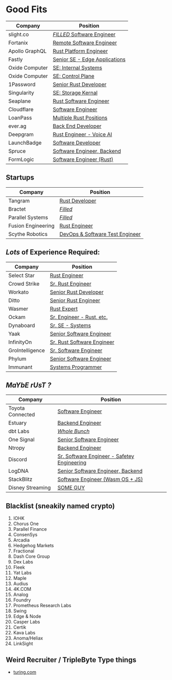 # Good Fits

| Company        | Position                                                                                                    |
| -------------- | ----------------------------------------------------------------------------------------------------------- |
| slight.co      | [_FILLED_ Software Engineer](https://www.slight.co/jobs/software-engineer-rust)                             |
| Fortanix       | [Remote Software Engineer](https://apply.workable.com/fortanix/j/142ACAF269/)                               |
| Apollo GraphQL | [Rust Platform Engineer](https://www.apollographql.com/careers/job?id=afcdcb31-ce6b-4485-9987-3cc8bc361deb) |
| Fastly         | [Senior SE - Edge Applications](https://www.fastly.com/about/jobs/apply/?gh_jid=3295256)                    |
| Oxide Computer | [SE: Internal Systems](https://oxide.computer/careers/sw-internal-systems)                                  |
| Oxide Computer | [SE: Control Plane](https://oxide.computer/careers/sw-control-plane)                                        |
| 1Password      | [Senior Rust Developer](https://g.co/kgs/o6wZ9C)                                                            |
| Singularity    | [SE: Storage Kernal](https://apply.workable.com/singularity-data/j/AE56609754/)                             |
| Seaplane       | [Rust Software Engineer](https://apply.workable.com/seaplane/j/CEFCB5F5B8/)                                 |
| Cloudflare     | [Software Engineer](https://boards.greenhouse.io/cloudflare/jobs/3578402?gh_jid=3578402A)                   |
| LoanPass       | [Multiple Rust Positions](https://loanpass.io/careerPage.html)                                              |
| ever.ag        | [Back End Developer](https://www.linkedin.com/jobs/view/2922237969)                                         |
| Deepgram       | [Rust Engineer - Voice AI](https://jobs.lever.co/deepgram/4992b193-e4eb-483b-b326-270e637ab09b/apply)       |
| LaunchBadge    | [Software Developer](https://g.co/kgs/8wLGsj)                                                               |
| Spruce         | [Software Engineer, Backend](https://spruce-systems.breezy.hr/p/9fb3b149dc01-software-engineer-backend)     |
| FormLogic      | [Software Engineer (Rust)](https://www.formlogic.com/careers?bzid=4fbae29d9d21)                             |

## Startups

| Company            | Position                                                                |
| ------------------ | ----------------------------------------------------------------------- |
| Tangram            | [Rust Developer](https://www.tangram.dev/jobs)                          |
| Bractet            | [_Filled_](https://bractlet.com/careers/)                               |
| Parallel Systems   | [_Filled_](https://moveparallel.com/careers/)                           |
| Fusion Engineering | [Rust Engineer](https://fusion.engineering/rust-engineer/)              |
| Scythe Robotics    | [DevOps & Software Test Engineer](https://jobs.lever.co/scytherobotics) |


## _Lots_ of Experience Required:

| Company         | Position                                                                                             |
| --------------- | ---------------------------------------------------------------------------------------------------- |
| Select Star     | [Rust Engineer](https://g.co/kgs/th9UKe)                                                             |
| Crowd Strike    | [Sr. Rust Engineer](https://g.co/kgs/XtYhr3)                                                         |
| Workato         | [Senior Rust Developer](https://g.co/kgs/HnRJef)                                                     |
| Ditto           | [Senior Rust Engineer](https://g.co/kgs/YbwR6w)                                                      |
| Wasmer          | [Rust Expert](https://g.co/kgs/omgEXd)                                                               |
| Ockam           | [Sr. Engineer - Rust, etc.](https://g.co/kgs/E2xi3o)                                                 |
| Dynaboard       | [Sr. SE - Systems](https://careers.dynaboard.com/22690)                                              |
| Yaak            | [Senior Software Engineer](https://yaak-technologies.jobs.personio.com/job/560318?display=en#apply)  |
| InfinityOn      | [Sr. Rust Software Engineer](https://www.infinyon.com/careers/infrastructure-engineer-senior-level/) |
| GroIntelligence | [Sr. Software Engineer](https://boards.greenhouse.io/gro/jobs/4183159004?gh_src=24ac6dbd4us)         |
| Phylum          | [Senior Software Engineer](https://jobs.lever.co/phylum/9eb9789b-9eff-438a-8910-95b3601d9692)        |
| Immunant        | [Systems Programmer](https://immunant.com/jobs/)                                                     |

## **_MaYbE rUsT ?_**

| Company          | Position                                                                                                  |
| ---------------- | --------------------------------------------------------------------------------------------------------- |
| Toyota Connected | [Software Engineer](https://www.toyotaconnected.com/job?gh_jid=5881958002&did=4040990002)                 |
| Estuary          | [Backend Engineer](https://www.estuary.dev/about/#backend)                                                |
| dbt Labs         | _[Whole Bunch](https://www.getdbt.com/dbt-labs/open-roles/)_                                              |
| One Signal       | [Senior Software Engineer](https://jobs.lever.co/onesignal/9e1d251c-c1f9-49c7-98e9-c883e519f902/apply)    |
| Ntropy           | [Backend Engineer](https://jobs.lever.co/ntropy-network/5a587b64-7f97-4d75-be47-acf6394ed936)             |
| Discord          | [Sr. Software Engineer - Safetey Engineering](https://discord.com/jobs/5834625002)                        |
| LogDNA           | [Senior Software Engineer, Backend](https://boards.greenhouse.io/logdna/jobs/5025036002)                  |
| StackBlitz       | [Software Engineer (Wasm OS + JS)](https://jobs.lever.co/stackblitz/7ccd2472-1416-4448-8642-e58e9b32e129) |
| Disney Streaming | [SOME GUY](https://twitter.com/jrj/status/1530949737775411201)                                            |

## Blacklist (sneakily named crypto)

1. IOHK
1. Chorus One
1. Parallel Finance
1. ConsenSys
1. Arcadia
1. Hedgehog Markets
1. Fractional
1. Dash Core Group 
1. Dex Labs
1. Fleek
1. Yat Labs
1. Maple
1. Audius
1. 4K.COM
1. Analog
1. Foundry
1. Prometheus Research Labs
1. Swing
1. Edge & Node
1. Casper Labs
1. Certik
1. Kava Labs
1. Anoma/Heliax
1. LinkSight
   
## Weird Recruiter / TripleByte Type things
- [turing.com](https://www.turing.com/jobs)
